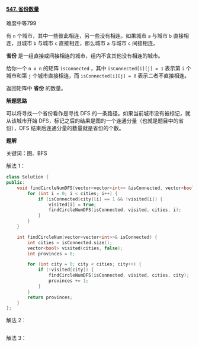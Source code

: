 #### [547. 省份数量](https://leetcode.cn/problems/number-of-provinces/)

难度中等799

有 `n` 个城市，其中一些彼此相连，另一些没有相连。如果城市 `a` 与城市 `b` 直接相连，且城市 `b` 与城市 `c` 直接相连，那么城市 `a` 与城市 `c` 间接相连。

**省份** 是一组直接或间接相连的城市，组内不含其他没有相连的城市。

给你一个 `n x n` 的矩阵 `isConnected` ，其中 `isConnected[i][j] = 1` 表示第 `i` 个城市和第 `j` 个城市直接相连，而 `isConnected[i][j] = 0` 表示二者不直接相连。

返回矩阵中 **省份** 的数量。

**解题思路**

可以将寻找一个省份看作是寻找 DFS 的一条路径。如果当前城市没有被标记，就从该城市开始 DFS，标记之后的结果是图的一个连通分量（也就是题目中的省份），DFS 结束后连通分量的数量就是省份的个数。

**题解**

关键词：图、BFS

解法 1：

```c++
class Solution {
public:
    void findCircleNumDFS(vector<vector<int>> &isConnected, vector<bool> &visited, int cities, int city) {
        for (int i = 0; i < cities; i++) {
            if (isConnected[city][i] == 1 && !visited[i]) {
                visited[i] = true;
                findCircleNumDFS(isConnected, visited, cities, i);
            }
        }
    }

    int findCircleNum(vector<vector<int>>& isConnected) {
        int cities = isConnected.size();
        vector<bool> visited(cities, false);
        int provinces = 0;

        for (int city = 0; city < cities; city++) {
            if (!visited[city]) {
                findCircleNumDFS(isConnected, visited, cities, city);
                provinces += 1;
            }
        }
        return provinces;
    }
};
```

解法 2：

```c++

```

解法 3：

```c++

```

